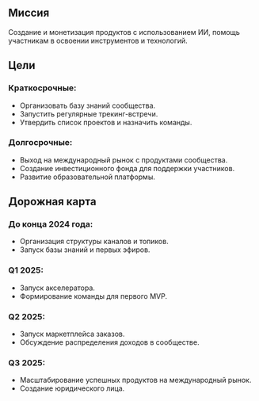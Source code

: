 ## Миссия
Создание и монетизация продуктов с использованием ИИ, помощь участникам в освоении инструментов и технологий.

## Цели

### Краткосрочные:
- Организовать базу знаний сообщества.
- Запустить регулярные трекинг-встречи.
- Утвердить список проектов и назначить команды.

### Долгосрочные:
- Выход на международный рынок с продуктами сообщества.
- Создание инвестиционного фонда для поддержки участников.
- Развитие образовательной платформы.

## Дорожная карта

### До конца 2024 года:
- Организация структуры каналов и топиков.
- Запуск базы знаний и первых эфиров.

### Q1 2025:
- Запуск акселератора.
- Формирование команды для первого MVP.

### Q2 2025:
- Запуск маркетплейса заказов.
- Обсуждение распределения доходов в сообществе.

### Q3 2025:
- Масштабирование успешных продуктов на международный рынок.
- Создание юридического лица.
